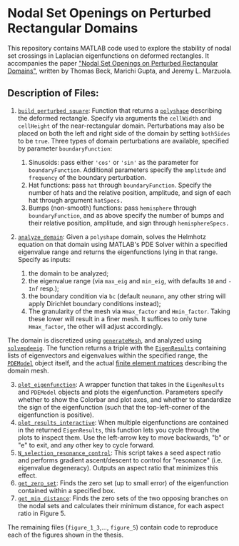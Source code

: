 # Nodal Set Openings on Perturbed Rectangular Domains

This repository contains MATLAB code used to explore the stability of nodal set crossings in Laplacian eigenfunctions on deformed rectangles. It accompanies the paper  ["Nodal Set Openings on Perturbed Rectangular Domains"](https://arxiv.org/abs/2204.12009), written by Thomas Beck, Marichi Gupta, and Jeremy L. Marzuola. 

## Description of Files:

1. [```build_perturbed_square```](build_perturbed_square.m): Function that returns a [```polyshape```](https://www.mathworks.com/help/matlab/ref/polyshape.html) describing the deformed rectangle. Specify via arguments the ```cellWidth``` and ```cellHeight``` of the near-rectangular domain. Perturbations may also be placed on both the left and right side of the domain by setting ```bothSides``` to be ```true```. Three types of domain perturbations are available, specified by parameter ```boundaryFunction```:
    1. Sinusoids: pass either ```'cos'``` or ```'sin'``` as the parameter for ```boundaryFunction```. Additional parameters specify the ```amplitude``` and ```frequency``` of the boundary perturbation.
    2. Hat functions: pass ```hat``` through ```boundaryFunction```. Specify the number of hats and the relative position, amplitude, and sign of each hat through argument ```hatSpecs.```
    3. Bumps (non-smooth) functions: pass ```hemisphere``` through ```boundaryFunction```, and as above specify the number of bumps and their relative position, amplitude, and sign through ```hemisphereSpecs.```

2. [```analyze_domain```](analyze_domain.m): Given a ```polyshape``` domain, solves the Helmhotz equation on that domain using MATLAB's PDE Solver within a specified eigenvalue range and returns the eigenfunctions lying in that range. Specify as inputs: 
    1. the domain to be analyzed; 
    2. the eigenvalue range (via ```max_eig``` and ```min_eig```, with defaults ```10``` and ```-Inf``` resp.); 
    3. the boundary condition via ```bc``` (default ```neumann```, any other string will apply Dirichlet boundary conditions instead);
    4. The granularity of the mesh via ```Hmax_factor``` and ```Hmin_factor```. Taking these lower will result in a finer mesh. It suffices to only tune ```Hmax_factor```, the other will adjust accordingly.

  The domain is discretized using [```generateMesh```](https://www.mathworks.com/help/pde/ug/pde.pdemodel.generatemesh.html), and analyzed using [```solvepdeeig```](https://www.mathworks.com/help/pde/ug/pde.pdemodel.solvepdeeig.html). The function returns a triple with the [```EigenResults```](https://www.mathworks.com/help/pde/ug/pde.eigenresults.html) containing lists of eigenvectors and eigenvalues within the specified range, the [```PDEModel```](https://www.mathworks.com/help/pde/ug/pde.pdemodel.html) object itself, and the actual [finite element matrices](https://www.mathworks.com/help/pde/ug/assemblefematrices.html) describing the domain mesh.
  
3. [```plot_eigenfunction```](plot_eigenfunction.m): A wrapper function that takes in the ```EigenResults``` and ```PDEModel``` objects and plots the eigenfunction. Parameters specify whether to show the Colorbar and plot axes, and whether to standardize the sign of the eigenfunction (such that the top-left-corner of the eigenfunction is positive).
4. [```plot_results_interactive```](plot_results_interactive.m): When multiple eigenfunctions are contained in the returned ```EigenResults```, this function lets you cycle through the plots to inspect them. Use the left-arrow key to move backwards, "b" or "e" to exit, and any other key to cycle forward.
5. [```N_selection_resonance_control```](N_selection_resonance_control.m): This script takes a seed aspect ratio and performs gradient ascent/descent to control for "resonance" (i.e. eigenvalue degeneracy). Outputs an aspect ratio that minimizes this effect.
6. [```get_zero_set```](get_zero_set.m): Finds the zero set (up to small error) of the eigenfunction contained within a specified box.
7. [```get_min_distance```](get_min_distance.m): Finds the zero sets of the two opposing branches on the nodal sets and calculates their minimum distance, for each aspect ratio in Figure 5.

The remaining files (```figure_1_3```,..., ```figure_5```) contain code to reproduce each of the figures shown in the thesis.
